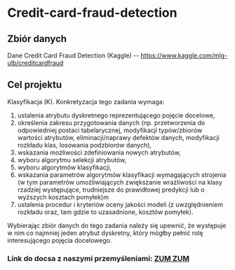 # Credit-card-fraud-detection

## Zbiór danych
Dane Credit Card Fraud Detection (Kaggle) -- https://www.kaggle.com/mlg-ulb/creditcardfraud

## Cel projektu
Klasyfikacja (K). Konkretyzacja tego zadania wymaga:

1. ustalenia atrybutu dyskretnego reprezentującego pojęcie docelowe,
1. określenia zakresu przygotowania danych (np. przetworzenia do odpowiedniej postaci tabelarycznej, modyfikacji typów/zbiorów wartości atrybutów, eliminacji/naprawy defektów danych, modyfikacji rozkładu klas, losowania podzbiorów danych),
1. wskazania możliwości zdefiniowania nowych atrybutów,
1. wyboru algorytmu selekcji atrybutów,
1. wyboru algorytmów klasyfikacji,
1. wskazania parametrów algorytmów klasyfikacji wymagających strojenia (w tym parametrów umożliwiających zwiększanie wrażliwości na klasy rzadziej występujące, trudniejsze do prawidłowej predykcji lub o wyższych kosztach pomyłek)m
1. ustalenia procedur i kryteriów oceny jakości modeli (z uwzględnieniem rozkładu oraz, tam gdzie to uzasadnione, kosztów pomyłek).

Wybierając zbiór danych do tego zadania należy się upewnić, że występuje w nim co najmniej jeden atrybut dyskretny, który mógłby pełnić rolę interesującego pojęcia docelowego.

### Link do docsa z naszymi przemyśleniami: [ZUM ZUM](https://docs.google.com/document/d/1pXVNTq8Kli4zFLp1t7dWfQHW-vCa7gz8rbN-M0bYmv8/edit)
